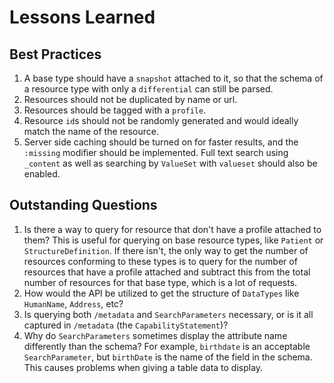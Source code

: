 # Lessons Learned

## Best Practices

1. A base type should have a `snapshot` attached to it, so that the schema of a resource type with only a `differential` can still be parsed.
2. Resources should not be duplicated by name or url.
3. Resources should be tagged with a `profile`.
4. Resource `id`s should not be randomly generated and would ideally match the name of the resource.
5. Server side caching should be turned on for faster results, and the `:missing` modifier should be implemented. Full text search using `_content` as well as searching by `ValueSet` with `valueset` should also be enabled.

## Outstanding Questions

1. Is there a way to query for resource that don't have a profile attached to them? This is useful for querying on base resource types, like `Patient` or `StructureDefinition`. If there isn't, the only way to get the number of resources conforming to these types is to query for the number of resources that have a profile attached and subtract this from the total number of resources for that base type, which is a lot of requests.
2. How would the API be utilized to get the structure of `DataTypes` like `HumanName`, `Address`, etc?
3. Is querying both `/metadata` and `SearchParameters` necessary, or is it all captured in `/metadata` (the `CapabilityStatement`)?
4. Why do `SearchParameters` sometimes display the attribute name differently than the schema? For example, `birthdate` is an acceptable `SearchParameter`, but `birthDate` is the name of the field in the schema. This causes problems when giving a table data to display.
